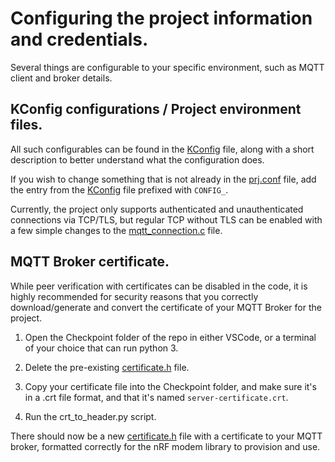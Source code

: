 # Configuring the project information and credentials.
Several things are configurable to your specific environment, such as MQTT client and broker details.

## KConfig configurations / Project environment files.
All such configurables can be found in the [KConfig](../app/Kconfig) file, along with a short description to better understand what the configuration does.

If you wish to change something that is not already in the [prj.conf](../app/prj.conf) file, add the entry from the [KConfig](../app/Kconfig) file prefixed with `CONFIG_`.

Currently, the project only supports authenticated and unauthenticated connections via TCP/TLS, but regular TCP without TLS can be enabled with a few simple changes to the [mqtt_connection.c](../app/src/mqtt_connection.c) file.

## MQTT Broker certificate.
While peer verification with certificates can be disabled in the code, it is highly recommended for security reasons that you correctly download/generate and convert the certificate of your MQTT Broker for the project.

1. Open the Checkpoint folder of the repo in either VSCode, or a terminal of your choice that can run python 3. 

2. Delete the pre-existing [certificate.h](../app/src/certificate.h) file.

3. Copy your certificate file into the Checkpoint folder, and make sure it's in a .crt file format, and that it's named `server-certificate.crt`.

4. Run the crt_to_header.py script.

There should now be a new [certificate.h](../app/src/certificate.h) file with a certificate to your MQTT broker, formatted correctly for the nRF modem library to provision and use.